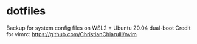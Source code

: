 # dotfiles
Backup for system config files on WSL2 + Ubuntu 20.04 dual-boot
Credit for vimrc: https://github.com/ChristianChiarulli/nvim
